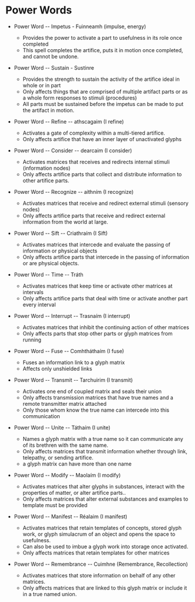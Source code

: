 Power Words
===========

-   Power Word -- Impetus - Fuinneamh (impulse, energy)

    -   Provides the power to activate a part to usefulness in its role once completed
    -   This spell completes the artifice, puts it in motion once completed, and cannot be undone.

-   Power Word -- Sustain - Sustinre

    -   Provides the strength to sustain the activity of the artifice ideal in whole or in part
    -   Only affects things that are comprised of multiple artifact parts or as a whole form responses to stimuli (procedures)
    -   All parts must be sustained before the impetus can be made to put the artifact in motion.

-   Power Word -- Refine -- athscagaim (I refine)

    -   Activates a gate of complexity within a multi-tiered artifice.
    -   Only affects artifice that have an inner layer of unactivated glyphs

-   Power Word -- Consider -- dearcaim (I consider)

    -   Activates matrices that receives and redirects internal stimuli (information nodes)
    -   Only affects artifice parts that collect and distribute information to other artifice parts.

-   Power Word -- Recognize -- aithním (I recognize)

    -   Activates matrices that receive and redirect external stimuli (sensory nodes)
    -   Only affects artifice parts that receive and redirect external information from the world at large.

-   Power Word -- Sift -- Criathraím (I Sift)

    -   Activates matrices that intercede and evaluate the passing of information or physical objects
    -   Only affects artifice parts that intercede in the passing of information or are physical objects.

-   Power Word -- Time -- Tráth

    -   Activates matrices that keep time or activate other matrices at intervals
    -   Only affects artifice parts that deal with time or activate another part every interval

-   Power Word -- Interrupt -- Trasnaím (I interrupt)

    -   Activates matrices that inhibit the continuing action of other matrices
    -   Only affects parts that stop other parts or glyph matrices from running

-   Power Word -- Fuse -- Comhtháthaím (I fuse)

    -   Fuses an information link to a glyph matrix
    -   Affects only unshielded links

-   Power Word -- Transmit -- Tarchuirim (I transmit)

    -   Activates one end of coupled matrix and seals their union
    -   Only affects transmission matrices that have true names and a remote transmitter matrix attached
    -   Only those whom know the true name can intercede into this communication

-   Power Word -- Unite -- Táthaím (I unite)

    -   Names a glyph matrix with a true name so it can communicate any of its brethren with the same name.
    -   Only affects matrices that transmit information whether through link, telepathy, or sending artifice.
    -   a glyph matrix can have more than one name

-   Power Word -- Modify -- Maolaím (I modify)

    -   Activates matrices that alter glyphs in substances, interact with the properties of matter, or alter artifice parts..
    -   Only affects matrices that alter external substances and examples to template must be provided

-   Power Word -- Manifest -- Réalaim (I manifest)

    -   Activates matrices that retain templates of concepts, stored glyph work, or glyph simulacrum of an object and opens the space to usefulness.
    -   Can also be used to imbue a glyph work into storage once activated.
    -   Only affects matrices that retain templates for other matrices

-   Power Word -- Remembrance -- Cuimhne (Remembrance, Recollection)

    -   Activates matrices that store information on behalf of any other matrices.
    -   Only affects matrices that are linked to this glyph matrix or include it in a true named union.
